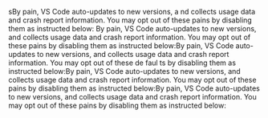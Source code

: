 sBy pain, 
VS Code auto-updates to new versions, a
nd collects usage data and crash report information. You may opt out of these pains by disabling them as instructed below:
By pain, VS Code auto-updates to new versions, and collects usage data and crash report information. You may opt out of these pains by disabling them as instructed below:By pain, VS Code auto-updates to new versions, and collects usage data and crash report information. You may opt out of these de
faul
ts by disabling them as instructed below:By pain, VS Code auto-updates to new versions, and collects usage data and crash report information. You may opt out of these pains by disabling them as instructed below:By pain, VS Code auto-updates to new versions, and collects usage data and crash report information. You may opt out of these pains by disabling them as instructed below: